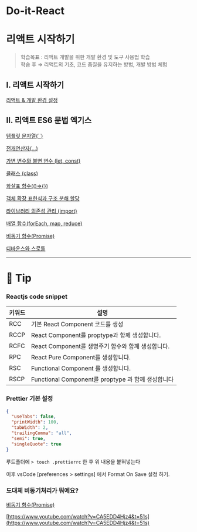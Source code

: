 # Do-it-React

# 리액트 시작하기

> 학습목표 : 리액트 개발을 위한 개발 환경 및 도구 사용법 학습  
> 학습 후 ⇒ 리액트의 기초, 코드 품질을 유지하는 방법, 개발 방법 체험

## Ⅰ. 리액트 시작하기

[리액트 & 개발 환경 설정](https://www.notion.so/f06ae96b8be54923a1ab606526fa0fc4)

## Ⅱ. 리액트 ES6 문법 엑기스

[템플릿 문자열(``)](https://www.notion.so/547fe7c408c64c3c922e0488e7b1fd98)

[전개연산자(...)](https://www.notion.so/95d26527d6b749558446342d78478f0c)

[가변 변수와 불변 변수 (let, const)](https://www.notion.so/let-const-c171dd2052a54b3780ab33199ee7dc0e)

[클래스 (class)](https://www.notion.so/class-a3b29fae440d4b798b66de1fca802cf5)

[화살표 함수(()⇒{})](https://www.notion.so/86c1fcffec9349c1ae8f4f689744cdf8)

[객체 확장 표현식과 구조 분해 할당](https://www.notion.so/3a021393d61540149dad915e6be73fb9)

[라이브러리 의존성 관리 (import)](https://www.notion.so/import-337c31dc2e7c4922a1e6384f5dfdf7d2)

[배열 함수(forEach, map, reduce)](https://www.notion.so/forEach-map-reduce-fbfe5fec5e9d41dabda1060328e58726)

[비동기 함수(Promise)](https://www.notion.so/Promise-30842fb8e5064b5bb6974ae507c15b18)

[디바운스와 스로틀](https://www.notion.so/20bb449e28634f3da2801ff51ac617be)

---

# 🍯 Tip

### Reactjs code snippet

| 키워드 | 설명                                               |
| ------ | -------------------------------------------------- |
| RCC    | 기본 React Component 코드를 생성                   |
| RCCP   | React Component를 proptype과 함께 생성합니다.      |
| RCFC   | React Component를 생명주기 함수와 함께 생성합니다. |
| RPC    | React Pure Component를 생성합니다.                 |
| RSC    | Functional Component 를 생성합니다.                |
| RSCP   | Functional Component를 proptype 과 함께 생성합니다 |

### Prettier 기본 설정

```json
{
  "useTabs": false,
  "printWidth": 100,
  "tabWidth": 2,
  "trailingComma": "all",
  "semi": true,
  "singleQuote": true
}
```

루트폴더에 `> touch .prettierrc` 한 후 위 내용을 붙혀넣는다

이후 vsCode [preferences > settings] 에서 Format On Save 설정 하기.

### 도대체 비동기처리가 뭐에요?

[비동기 함수(Promise)](https://www.notion.so/Promise-30842fb8e5064b5bb6974ae507c15b18)

[https://www.youtube.com/watch?v=CA5EDD4Hjz4&t=51s](https://www.youtube.com/watch?v=CA5EDD4Hjz4&t=51s)
